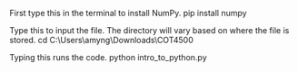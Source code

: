 First type this in the terminal to install NumPy.
pip install numpy

Type this to input the file. The directory will vary based on where the file is stored. 
cd C:\Users\amyng\Downloads\COT4500

Typing this runs the code.
python intro_to_python.py

